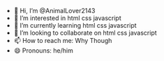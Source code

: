 - 👋 Hi, I’m @AnimalLover2143
- 👀 I’m interested in html css javascript
- 🌱 I’m currently learning html css javascript
- 💞️ I’m looking to collaborate on html css javascript
- 📫 How to reach me: Why Though 
- 😄 Pronouns: he/him

<!---
AnimalLover2143/AnimalLover2143 is a ✨ special ✨ repository because its `README.md` (this file) appears on your GitHub profile.
You can click the Preview link to take a look at your changes.
--->
